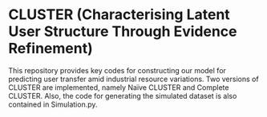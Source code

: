 # CLUSTER (Characterising Latent User Structure Through Evidence Refinement)

This repository provides key codes for constructing our model for predicting user transfer amid industrial resource variations. Two versions of CLUSTER are implemented, namely Naïve CLUSTER and Complete CLUSTER. Also, the code for generating the simulated dataset is also contained in Simulation.py.
